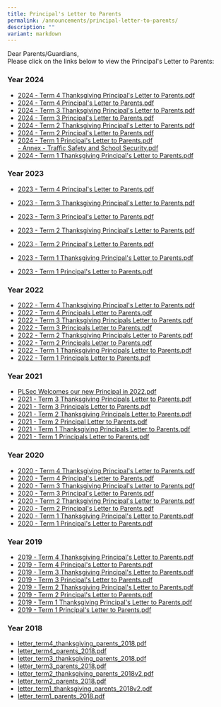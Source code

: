 ```yaml
---
title: Principal's Letter to Parents
permalink: /announcements/principal-letter-to-parents/
description: ""
variant: markdown
---
```

Dear Parents/Guardians,&nbsp;  
Please click on the links below to view the Principal's Letter to Parents:  
  
### Year 2024
* [2024 - Term 4 Thanksgiving Principal's Letter to Parents.pdf](/files/2024___Term_4_Thanksgiving_Principal_s_Letter_to_Parents.pdf)
* [2024 - Term 4 Principal's Letter to Parents.pdf](/files/2024___Term_4_Principal_s_Letter_to_Parents__final_.pdf)
* [2024 - Term 3 Thanksgiving Principal's Letter to Parents.pdf](/files/2024___Term_3_Thanksgiving_Principal_s_Letter_to_Parents.pdf)
* [2024 - Term 3 Principal's Letter to Parents.pdf](/files/2024___Term_3_Principal_s_Letter_to_Parents__final_.pdf)
* [2024 - Term 2 Thanksgiving Principal's Letter to Parents.pdf](/files/2024___Term_2_Thanksgiving_Principal_s_Letter_to_Parents.pdf)
* [2024 - Term 2 Principal's Letter to Parents.pdf](/files/2024___Term_2_Principal_s_Letter_to_Parents.pdf)
* [2024 - Term 1 Principal's Letter to Parents.pdf](/files/2024___Term_1_Principal_s_Letter_to_Parents.pdf)<br>
[- Annex - Traffic Safety and School Security.pdf](/files/Annex___Traffic_Safety_and_School_Security.pdf)
* [2024 - Term 1 Thanksgiving Principal's Letter to Parents.pdf](/files/2024___Term_1_Thanksgiving_Principal_s_Letter_to_Parents.pdf)


### Year 2023

* [2023 - Term 4 Principal's Letter to Parents.pdf](/files/2023%20-%20term%204%20principal's%20letter%20to%20parents%20(final).pdf)

* [2023 - Term 3 Thanksgiving Principal's Letter to Parents.pdf](/files/2023%20-%20term%203%20thanksgiving%20principal's%20letter%20to%20parents.pdf)

* [2023 - Term 3 Principal's Letter to Parents.pdf](/files/2023%20-%20term%203%20principals%20letter%20to%20parents.pdf)

* [2023 - Term 2 Thanksgiving Principal's Letter to Parents.pdf](/files/2023%20-%20term%202%20thanksgiving%20principals%20letter%20to%20parents.pdf)

* [2023 - Term 2 Principal's Letter to Parents.pdf](/files/2023%20-%20Term%202%20Principals%20Letter%20to%20Parents.pdf)

* [2023 - Term 1 Thanksgiving Principal's Letter to Parents.pdf](/files/2023%20-%20Term%201%20Thanksgiving%20Principals%20Letter%20to%20Parents.pdf)<br>
* [2023 - Term 1 Principal's Letter to Parents.pdf](/files/2023%20-%20Term%201%20Principals%20Letter%20to%20Parents.pdf)<br>

### Year 2022

* [2022 - Term 4 Thanksgiving Principal's Letter to Parents.pdf](/files/2022%20-%20Term%204%20Thanksgiving%20Principals%20Letter%20to%20Parents.pdf)
* [2022 - Term 4 Principals Letter to Parents.pdf](/files/2022%20-%20Term%204%20Principals%20Letter%20to%20Parents.pdf)
* [2022 - Term 3 Thanksgiving Principals Letter to Parents.pdf](/files/2022%20-%20Term%203%20Thanksgiving%20Principals%20Letter%20to%20Parents.pdf)
* [2022 - Term 3 Principals Letter to Parents.pdf](/files/2022%20-%20Term%203%20Principals%20Letter%20to%20Parents.pdf)
* [2022 - Term 2 Thanksgiving Principals Letter to Parents.pdf](/files/2022%20-%20Term%202%20Thanksgiving%20Principals%20Letter%20to%20Parents.pdf)
* [2022 - Term 2 Principals Letter to Parents.pdf](/files/2022%20-%20Term%202%20Principals%20Letter%20to%20Parents.pdf)
* [2022 - Term 1 Thanksgiving Principals Letter to Parents.pdf](/files/2022%20-%20Term%201%20Thanksgiving%20Principals%20Letter%20to%20Parents.pdf)
* [2022 - Term 1 Principals Letter to Parents.pdf](/files/2022%20-%20Term%201%20Principals%20Letter%20to%20Parents.pdf)

### Year 2021

* [PLSec Welcomes our new Principal in 2022.pdf](/files/PLSec%20Welcomes%20our%20new%20Principal%20in%202022.pdf)
* [2021 - Term 3 Thanksgiving Principals Letter to Parents.pdf](/files/2021%20-%20Term%203%20Thanksgiving%20Principals%20Letter%20to%20Parents.pdf)
* [2021 - Term 3 Principals Letter to Parents.pdf](/files/2021%20-%20Term%203%20Principals%20Letter%20to%20Parents.pdf)
* [2021 - Term 2 Thanksgiving Principals Letter to Parents.pdf](/files/2021%20-%20Term%202%20Thanksgiving%20Principals%20Letter%20to%20Parents.pdf)
* [2021 - Term 2 Principal Letter to Parents.pdf](/files/2021%20-%20Term%202%20Principal%20Letter%20to%20Parents.pdf)
* [2021 - Term 1 Thanksgiving Principals Letter to Parents.pdf](/files/2021%20-%20Term%201%20Thanksgiving%20Principals%20Letter%20to%20Parents.pdf)
* [2021 - Term 1 Principals Letter to Parents.pdf](/files/2021%20-%20Term%201%20Principals%20Letter%20to%20Parents.pdf)

### Year 2020

* [2020 - Term 4 Thanksgiving Principal's Letter to Parents.pdf](/files/2020%20-%20Term%204%20Thanksgiving%20Principal's%20Letter%20to%20Parents.pdf)
* [2020 - Term 4 Principal's Letter to Parents.pdf](/files/2020%20-%20Term%204%20Principal's%20Letter%20to%20Parents_v2.pdf)
* [2020 - Term 3 Thanksgiving Principal's Letter to Parents.pdf](/files/2020%20-%20Term%203%20Thanksgiving%20Principal's%20Letter%20to%20Parents.pdf)
* [2020 - Term 3 Principal's Letter to Parents.pdf](/files/2020%20-%20Term%203%20Principal's%20Letter%20to%20Parents.pdf)
* [2020 - Term 2 Thanksgiving Principal's Letter to Parents.pdf](/files/2020%20-%20Term%202%20Thanksgiving%20Principal's%20Letter%20to%20Parents.pdf)
* [2020 - Term 2 Principal's Letter to Parents.pdf](/files/2020%20-%20Term%202%20Principal's%20Letter%20to%20Parents.pdf)
* [2020 - Term 1 Thanksgiving Principal's Letter to Parents.pdf](/files/2020%20-%20Term%201%20Thanksgiving%20Principal's%20Letter%20to%20Parents.pdf)
* [2020 - Term 1 Principal's Letter to Parents.pdf](/files/2020%20-%20Term%201%20Principal's%20Letter%20to%20Parents.pdf)

### Year 2019

* [2019 - Term 4 Thanksgiving Principal's Letter to Parents.pdf](/files/2019%20-%20Term%204%20Thanksgiving%20Principal's%20Letter%20to%20Parents.pdf)
* [2019 - Term 4 Principal's Letter to Parents.pdf](/files/2019%20-%20Term%204%20Principal's%20Letter%20to%20Parents.pdf)
* [2019 - Term 3 Thanksgiving Principal's Letter to Parents.pdf](/files/2019%20-%20Term%203%20Thanksgiving%20Principal's%20Letter%20to%20Parents.pdf)
* [2019 - Term 3 Principal's Letter to Parents.pdf](/files/2019%20-%20Term%203%20Principal's%20Letter%20to%20Parents.pdf)
* [2019 - Term 2 Thanksgiving Principal's Letter to Parents.pdf](/files/2019%20-%20Term%202%20Thanksgiving%20Principal's%20Letter%20to%20Parents.pdf)
* [2019 - Term 2 Principal's Letter to Parents.pdf](/files/2019%20-%20Term%202%20Principal's%20Letter%20to%20Parents.pdf)
* [2019 - Term 1 Thanksgiving Principal's Letter to Parents.pdf](/files/2019%20-%20Term%201%20Thanksgiving%20Principal's%20Letter%20to%20Parents.pdf)
* [2019 - Term 1 Principal's Letter to Parents.pdf](/files/2019%20-%20Term%201%20Principal's%20Letter%20to%20Parents.pdf)

### Year 2018

* [letter_term4_thanksgiving_parents_2018.pdf](/files/letter_term4_thanksgiving_parents_2018.pdf)
* [letter_term4_parents_2018.pdf](/files/letter_term4_parents_2018.pdf)
* [letter_term3_thanksgiving_parents_2018.pdf](/files/letter_term3_thanksgiving_parents_2018.pdf)
* [letter_term3_parents_2018.pdf](/files/letter_term3_parents_2018.pdf)
* [letter_term2_thanksgiving_parents_2018v2.pdf](/files/letter_term2_thanksgiving_parents_2018v2.pdf)
* [letter_term2_parents_2018.pdf](/files/letter_term2_parents_2018.pdf)
* [letter_term1_thanksgiving_parents_2018v2.pdf](/files/letter_term1_thanksgiving_parents_2018v2.pdf)
* [letter_term1_parents_2018.pdf](/files/letter_term1_parents_2018.pdf)